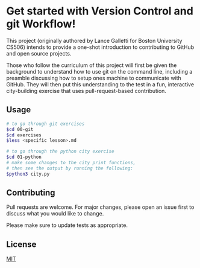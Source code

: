 # Get started with Version Control and git Workflow!

This project (originally authored by Lance Galletti for Boston University CS506) intends to provide a one-shot introduction to contributing to GitHub and open source projects. 

Those who follow the curriculum of this project will first be given the background to understand how to use git on the command line, including a preamble discussing how to setup ones machine to communicate with GitHub. They will then put this understanding to the test in a fun, interactive city-building exercise that uses pull-request-based contribution.


## Usage

```bash
# to go through git exercises
$cd 00-git
$cd exercises
$less <specific lesson>.md

# to go through the python city exercise
$cd 01-python
# make some changes to the city print functions,
# then see the output by running the following:
$python3 city.py
```

## Contributing
Pull requests are welcome. For major changes, please open an issue first to discuss what you would like to change.

Please make sure to update tests as appropriate.

## License
[MIT](https://choosealicense.com/licenses/mit/)
